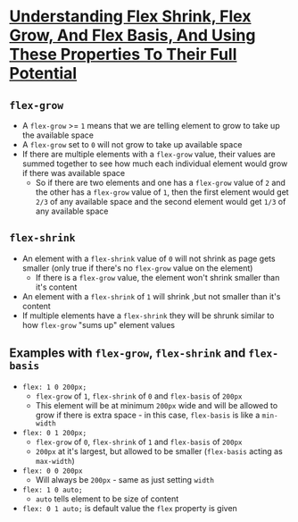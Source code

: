 # [Understanding Flex Shrink, Flex Grow, And Flex Basis, And Using These Properties To Their Full Potential](https://medium.com/@tiffnogueira/understanding-flex-shrink-flex-grow-and-flex-basis-and-using-these-properties-to-their-full-e4b4afd2c930)

## `flex-grow`

* A `flex-grow` >= `1` means that we are telling element to grow to take up the available space
* A `flex-grow` set to `0` will not grow to take up available space
* If there are multiple elements with a `flex-grow` value, their values are summed together to see how much each individual element would grow if there was available space
  * So if there are two elements and one has a `flex-grow` value of `2` and the other has a `flex-grow` value of `1`, then the first element would get `2/3` of any available space and the second element would get `1/3` of any available space


## `flex-shrink`

* An element with a `flex-shrink` value of `0` will not shrink as page gets smaller (only true if there's no `flex-grow` value on the element)
  * If there is a `flex-grow` value, the element won't shrink smaller than it's content
* An element with a `flex-shrink` of `1` will shrink ,but not smaller than it's content
* If multiple elements have a `flex-shrink` they will be shrunk similar to how `flex-grow` "sums up" element values

## Examples with `flex-grow`, `flex-shrink` and `flex-basis`

* `flex: 1 0 200px;`
  * `flex-grow` of `1`, `flex-shrink` of `0` and `flex-basis` of `200px`
  * This element will be at minimum `200px` wide and will be allowed to grow if there is extra space - in this case, `flex-basis` is like a `min-width`
* `flex: 0 1 200px;`
  * `flex-grow` of `0`, `flex-shrink` of `1` and `flex-basis` of `200px`
  * `200px` at it's largest, but allowed to be smaller (`flex-basis` acting as `max-width`)
* `flex: 0 0 200px`
  * Will always be `200px` - same as just setting `width`
* `flex: 1 0 auto;`
  * `auto` tells element to be size of content
* `flex: 0 1 auto;` is default value the `flex` property is given